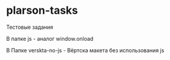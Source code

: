# plarson-tasks
Тестовые задания

В папке js - аналог window.onload

В Папке verskta-no-js - Вёртска макета без использования js
